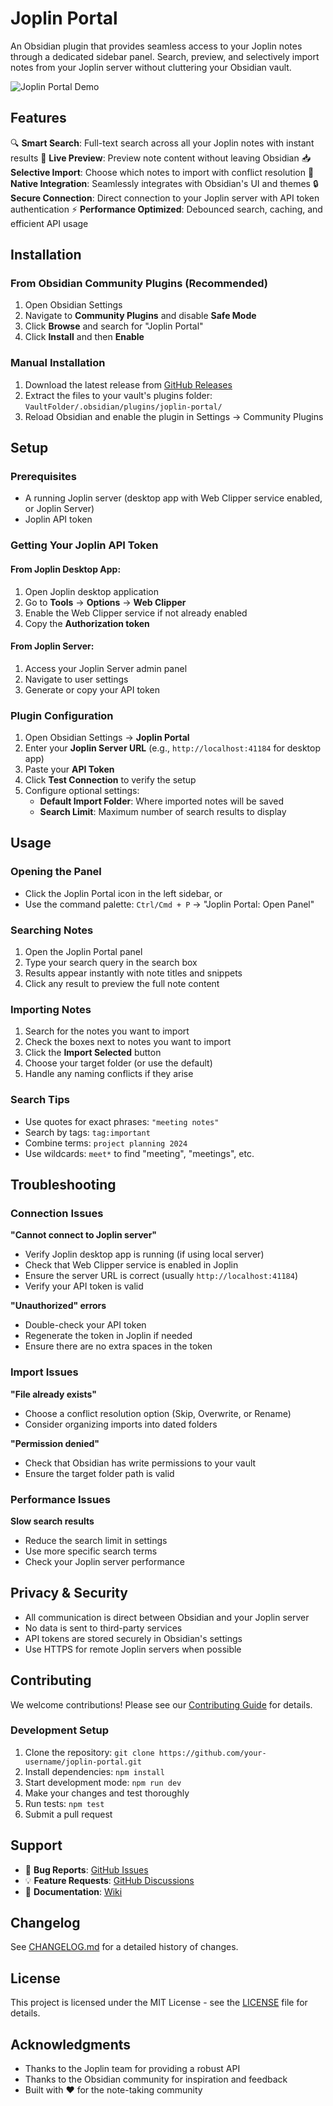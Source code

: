 # Joplin Portal

An Obsidian plugin that provides seamless access to your Joplin notes through a dedicated sidebar panel. Search, preview, and selectively import notes from your Joplin server without cluttering your Obsidian vault.

![Joplin Portal Demo](https://via.placeholder.com/800x400/2D3748/FFFFFF?text=Joplin+Portal+Demo)

## Features

🔍 **Smart Search**: Full-text search across all your Joplin notes with instant results
👀 **Live Preview**: Preview note content without leaving Obsidian
📥 **Selective Import**: Choose which notes to import with conflict resolution
🎨 **Native Integration**: Seamlessly integrates with Obsidian's UI and themes
🔒 **Secure Connection**: Direct connection to your Joplin server with API token authentication
⚡ **Performance Optimized**: Debounced search, caching, and efficient API usage

## Installation

### From Obsidian Community Plugins (Recommended)

1. Open Obsidian Settings
2. Navigate to **Community Plugins** and disable **Safe Mode**
3. Click **Browse** and search for "Joplin Portal"
4. Click **Install** and then **Enable**

### Manual Installation

1. Download the latest release from [GitHub Releases](https://github.com/your-username/joplin-portal/releases)
2. Extract the files to your vault's plugins folder: `VaultFolder/.obsidian/plugins/joplin-portal/`
3. Reload Obsidian and enable the plugin in Settings → Community Plugins

## Setup

### Prerequisites

- A running Joplin server (desktop app with Web Clipper service enabled, or Joplin Server)
- Joplin API token

### Getting Your Joplin API Token

#### From Joplin Desktop App:
1. Open Joplin desktop application
2. Go to **Tools** → **Options** → **Web Clipper**
3. Enable the Web Clipper service if not already enabled
4. Copy the **Authorization token**

#### From Joplin Server:
1. Access your Joplin Server admin panel
2. Navigate to user settings
3. Generate or copy your API token

### Plugin Configuration

1. Open Obsidian Settings → **Joplin Portal**
2. Enter your **Joplin Server URL** (e.g., `http://localhost:41184` for desktop app)
3. Paste your **API Token**
4. Click **Test Connection** to verify the setup
5. Configure optional settings:
   - **Default Import Folder**: Where imported notes will be saved
   - **Search Limit**: Maximum number of search results to display

## Usage

### Opening the Panel

- Click the Joplin Portal icon in the left sidebar, or
- Use the command palette: `Ctrl/Cmd + P` → "Joplin Portal: Open Panel"

### Searching Notes

1. Open the Joplin Portal panel
2. Type your search query in the search box
3. Results appear instantly with note titles and snippets
4. Click any result to preview the full note content

### Importing Notes

1. Search for the notes you want to import
2. Check the boxes next to notes you want to import
3. Click the **Import Selected** button
4. Choose your target folder (or use the default)
5. Handle any naming conflicts if they arise

### Search Tips

- Use quotes for exact phrases: `"meeting notes"`
- Search by tags: `tag:important`
- Combine terms: `project planning 2024`
- Use wildcards: `meet*` to find "meeting", "meetings", etc.

## Troubleshooting

### Connection Issues

**"Cannot connect to Joplin server"**
- Verify Joplin desktop app is running (if using local server)
- Check that Web Clipper service is enabled in Joplin
- Ensure the server URL is correct (usually `http://localhost:41184`)
- Verify your API token is valid

**"Unauthorized" errors**
- Double-check your API token
- Regenerate the token in Joplin if needed
- Ensure there are no extra spaces in the token

### Import Issues

**"File already exists"**
- Choose a conflict resolution option (Skip, Overwrite, or Rename)
- Consider organizing imports into dated folders

**"Permission denied"**
- Check that Obsidian has write permissions to your vault
- Ensure the target folder path is valid

### Performance Issues

**Slow search results**
- Reduce the search limit in settings
- Use more specific search terms
- Check your Joplin server performance

## Privacy & Security

- All communication is direct between Obsidian and your Joplin server
- No data is sent to third-party services
- API tokens are stored securely in Obsidian's settings
- Use HTTPS for remote Joplin servers when possible

## Contributing

We welcome contributions! Please see our [Contributing Guide](CONTRIBUTING.md) for details.

### Development Setup

1. Clone the repository: `git clone https://github.com/your-username/joplin-portal.git`
2. Install dependencies: `npm install`
3. Start development mode: `npm run dev`
4. Make your changes and test thoroughly
5. Run tests: `npm test`
6. Submit a pull request

## Support

- 🐛 **Bug Reports**: [GitHub Issues](https://github.com/your-username/joplin-portal/issues)
- 💡 **Feature Requests**: [GitHub Discussions](https://github.com/your-username/joplin-portal/discussions)
- 📖 **Documentation**: [Wiki](https://github.com/your-username/joplin-portal/wiki)

## Changelog

See [CHANGELOG.md](CHANGELOG.md) for a detailed history of changes.

## License

This project is licensed under the MIT License - see the [LICENSE](LICENSE) file for details.

## Acknowledgments

- Thanks to the Joplin team for providing a robust API
- Thanks to the Obsidian community for inspiration and feedback
- Built with ❤️ for the note-taking community